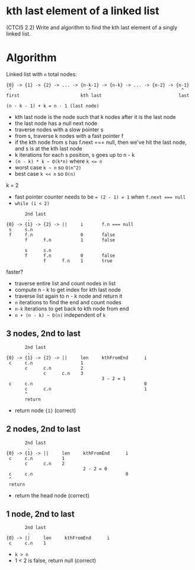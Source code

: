 # kth last element of a linked list

(CTCI5 2.2) Write and algorithm to find the kth last element of a singly linked
list.

# Algorithm

Linked list with `n` total nodes:

```
{0} -> {1} -> {2} -> ... -> {n-k-1} -> {n-k} -> ... -> {n-2} -> {n-1}
 ^                             ^                                  ^
first                       kth last                             last
```

```
(n - k - 1) + k = n - 1 (last node)
```

- kth last node is the node such that k nodes after it is the last node
- the last node has a null next node
- traverse nodes with a slow pointer s
- from s, traverse k nodes with a fast pointer f
- if the kth node from s has f.next === null, then we've hit the last node, and s is at the
  kth last node
- k iterations for each s position, s goes up to n - k
- `(n - k) * k ~ O(k*n)` where `k <= n`
- worst case `k ~ n` so `O(n^2)`
- best case `k << n` so `O(n)`


k = 2
- fast pointer counter needs to be `= (2 - 1) = 1` when `f.next === null`
- `while (i < 2)`
```
       2nd last
        .
{0} -> {1} -> {2} -> ||     i       f.n === null
 s     s.n
 f     f.n                  0       false
       f      f.n           1       false

       s      s.n
       f      f.n           0       false
              f      f.n    1       true

```

faster?
- traverse entire list and count nodes in list
- compute n - k to get index for kth last node
- traverse list again to n - k node and return it
- `n` iterations to find the end and count nodes
- `n-k` iterations to get back to kth node from end
- `n + (n - k) ~ O(n)` independent of `k`

## 3 nodes, 2nd to last

```
       2nd last
        .
{0} -> {1} -> {2} -> ||     len     kthFromEnd      i
 c     c.n                  1
       c      c.n           2
              c      c.n    3
                                    3 - 2 = 1
 c     c.n                                          0
       c      c.n                                   1
       ^
       return
```
- return node `{1}` (correct)

## 2 nodes, 2nd to last

```
       2nd last
        .
{0} -> {1} -> ||     len     kthFromEnd      i
 c     c.n           1
       c      c.n    2
                             2 - 2 = 0
 c     c.n                                   0
 ^
 return
```
- return the head node (correct)

## 1 node, 2nd to last

```
       2nd last
        .
{0} -> ||     len     kthFromEnd      i
 c     c.n    1
```
- `k > n`
- 1 < 2 is false, return null (correct)

